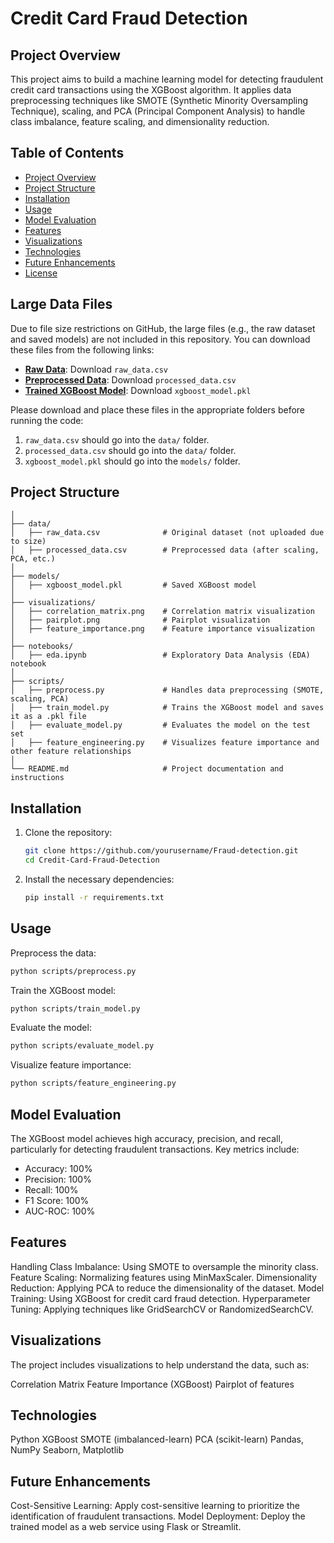# Credit Card Fraud Detection
## Project Overview
This project aims to build a machine learning model for detecting fraudulent credit card transactions using the XGBoost algorithm. It applies data preprocessing techniques like SMOTE (Synthetic Minority Oversampling Technique), scaling, and PCA (Principal Component Analysis) to handle class imbalance, feature scaling, and dimensionality reduction.

## Table of Contents

- [Project Overview](#project-overview)
- [Project Structure](#project-structure)
- [Installation](#installation)
- [Usage](#usage)
- [Model Evaluation](#model-evaluation)
- [Features](#features)
- [Visualizations](#visualizations)
- [Technologies](#technologies)
- [Future Enhancements](#future-enhancements)
- [License](#license)

## Large Data Files

Due to file size restrictions on GitHub, the large files (e.g., the raw dataset and saved models) are not included in this repository. You can download these files from the following links:

- **[Raw Data](https://drive.google.com/your-link-here)**: Download `raw_data.csv`
- **[Preprocessed Data](https://drive.google.com/your-link-here)**: Download `processed_data.csv`
- **[Trained XGBoost Model](https://drive.google.com/your-link-here)**: Download `xgboost_model.pkl`

Please download and place these files in the appropriate folders before running the code:
1. `raw_data.csv` should go into the `data/` folder.
2. `processed_data.csv` should go into the `data/` folder.
3. `xgboost_model.pkl` should go into the `models/` folder.



## Project Structure
```CreditCardFraudDetection/
│
├── data/
│   ├── raw_data.csv              # Original dataset (not uploaded due to size)
│   ├── processed_data.csv        # Preprocessed data (after scaling, PCA, etc.)
│
├── models/
│   ├── xgboost_model.pkl         # Saved XGBoost model
│
├── visualizations/
│   ├── correlation_matrix.png    # Correlation matrix visualization
│   ├── pairplot.png              # Pairplot visualization
│   ├── feature_importance.png    # Feature importance visualization
│
├── notebooks/
│   ├── eda.ipynb                 # Exploratory Data Analysis (EDA) notebook
│
├── scripts/
│   ├── preprocess.py             # Handles data preprocessing (SMOTE, scaling, PCA)
│   ├── train_model.py            # Trains the XGBoost model and saves it as a .pkl file
│   ├── evaluate_model.py         # Evaluates the model on the test set
│   ├── feature_engineering.py    # Visualizes feature importance and other feature relationships
│
└── README.md                     # Project documentation and instructions
```




## Installation

1. Clone the repository:
   ```bash
   git clone https://github.com/yourusername/Fraud-detection.git
   cd Credit-Card-Fraud-Detection

2. Install the necessary dependencies:
   ```bash
   pip install -r requirements.txt
   ```


## Usage

Preprocess the data:
```bash
python scripts/preprocess.py
```
Train the XGBoost model:
```bash
python scripts/train_model.py
```
Evaluate the model:
```bash
python scripts/evaluate_model.py
```
Visualize feature importance:
```bash
python scripts/feature_engineering.py
```

## Model Evaluation
The XGBoost model achieves high accuracy, precision, and recall, particularly for detecting fraudulent transactions. Key metrics include:

- Accuracy: 100%
- Precision: 100%
- Recall: 100%
- F1 Score: 100%
- AUC-ROC: 100%

## Features
Handling Class Imbalance: Using SMOTE to oversample the minority class.
Feature Scaling: Normalizing features using MinMaxScaler.
Dimensionality Reduction: Applying PCA to reduce the dimensionality of the dataset.
Model Training: Using XGBoost for credit card fraud detection.
Hyperparameter Tuning: Applying techniques like GridSearchCV or RandomizedSearchCV.

## Visualizations
The project includes visualizations to help understand the data, such as:

Correlation Matrix
Feature Importance (XGBoost)
Pairplot of features


## Technologies
Python
XGBoost
SMOTE (imbalanced-learn)
PCA (scikit-learn)
Pandas, NumPy
Seaborn, Matplotlib


## Future Enhancements
Cost-Sensitive Learning: Apply cost-sensitive learning to prioritize the identification of fraudulent transactions.
Model Deployment: Deploy the trained model as a web service using Flask or Streamlit.

